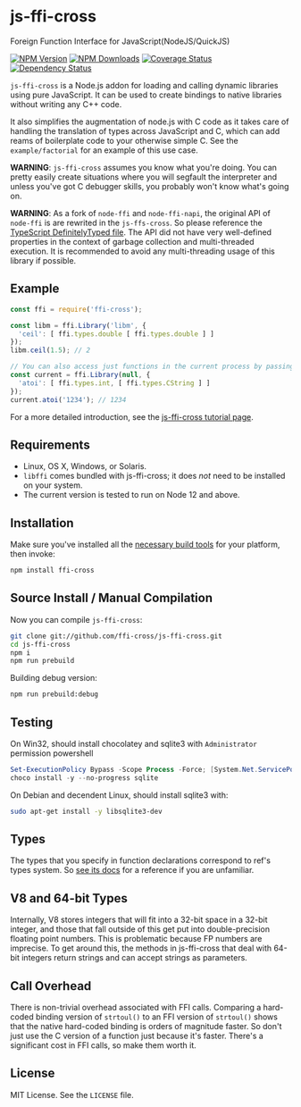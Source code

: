 # js-ffi-cross

Foreign Function Interface for JavaScript(NodeJS/QuickJS)

[![NPM Version](https://img.shields.io/npm/v/ffi-cross.svg?style=flat)](https://npmjs.org/package/ffi-cross)
[![NPM Downloads](https://img.shields.io/npm/dm/ffi-cross.svg?style=flat)](https://npmjs.org/package/ffi-cross)
[![Coverage Status](https://coveralls.io/repos/github/ffi-cross/js-ffi-cross/badge.svg?branch=master)](https://coveralls.io/github/ffi-cross/js-ffi-cross?branch=master)
[![Dependency Status](https://david-dm.org/ffi-cross/js-ffi-cross.svg?style=flat)](https://david-dm.org/ffi-cross/js-ffi-cross)

`js-ffi-cross` is a Node.js addon for loading and calling dynamic libraries
using pure JavaScript. It can be used to create bindings to native libraries
without writing any C++ code.

It also simplifies the augmentation of node.js with C code as it takes care of
handling the translation of types across JavaScript and C, which can add reams
of boilerplate code to your otherwise simple C. See the `example/factorial`
for an example of this use case.

**WARNING**: `js-ffi-cross` assumes you know what you're doing. You can pretty
easily create situations where you will segfault the interpreter and unless
you've got C debugger skills, you probably won't know what's going on.

**WARNING**: As a fork of `node-ffi` and `node-ffi-napi`, the original API of `node-ffi` is
are rewrited in the `js-ffs-cross`. So please reference the [TypeScript DefinitelyTyped file][typed].
The API did not have very well-defined properties in the context of garbage collection
and multi-threaded execution. It is recommended to avoid any multi-threading usage of
this library if possible. 

## Example

``` js
const ffi = require('ffi-cross');

const libm = ffi.Library('libm', {
  'ceil': [ ffi.types.double [ ffi.types.double ] ]
});
libm.ceil(1.5); // 2

// You can also access just functions in the current process by passing a null
const current = ffi.Library(null, {
  'atoi': [ ffi.types.int, [ ffi.types.CString ] ]
});
current.atoi('1234'); // 1234
```

For a more detailed introduction, see the [js-ffi-cross tutorial page][tutorial].

## Requirements

* Linux, OS X, Windows, or Solaris.
* `libffi` comes bundled with js-ffi-cross; it does *not* need to be installed on your system.
* The current version is tested to run on Node 12 and above.

## Installation

Make sure you've installed all the [necessary build
tools](https://github.com/TooTallNate/node-gyp#installation) for your platform,
then invoke:

``` bash
npm install ffi-cross
```

## Source Install / Manual Compilation

Now you can compile `js-ffi-cross`:

``` bash
git clone git://github.com/ffi-cross/js-ffi-cross.git
cd js-ffi-cross
npm i
npm run prebuild
```

Building debug version:

```bash
npm run prebuild:debug
```

## Testing

On Win32, should install chocolatey and sqlite3 with `Administrator` permission powershell

```powershell
Set-ExecutionPolicy Bypass -Scope Process -Force; [System.Net.ServicePointManager]::SecurityProtocol = [System.Net.ServicePointManager]::SecurityProtocol -bor 3072; iex ((New-Object System.Net.WebClient).DownloadString('https://chocolatey.org/install.ps1'))
choco install -y --no-progress sqlite
```

On Debian and decendent Linux, should install sqlite3 with:

```bash
sudo apt-get install -y libsqlite3-dev
```

## Types

The types that you specify in function declarations correspond to ref's types
system. So [see its docs][ref-types] for
a reference if you are unfamiliar.

## V8 and 64-bit Types

Internally, V8 stores integers that will fit into a 32-bit space in a 32-bit
integer, and those that fall outside of this get put into double-precision
floating point numbers. This is problematic because FP numbers are imprecise.
To get around this, the methods in js-ffi-cross that deal with 64-bit integers return
strings and can accept strings as parameters.

## Call Overhead

There is non-trivial overhead associated with FFI calls. Comparing a hard-coded
binding version of `strtoul()` to an FFI version of `strtoul()` shows that the
native hard-coded binding is orders of magnitude faster. So don't just use the
C version of a function just because it's faster. There's a significant cost in
FFI calls, so make them worth it.

## License

MIT License. See the `LICENSE` file.

[typed]: https://github.com/ffi-cross/js-ffi-cross/blob/master/types/index.d.ts
[tutorial]: https://github.com/ffi-cross/js-ffi-cross/blob/master/docs/tutorial.md
[ref-types]: https://github.com/ffi-cross/js-ffi-cross/blob/master/docs/ref.md#the-built-in-types
